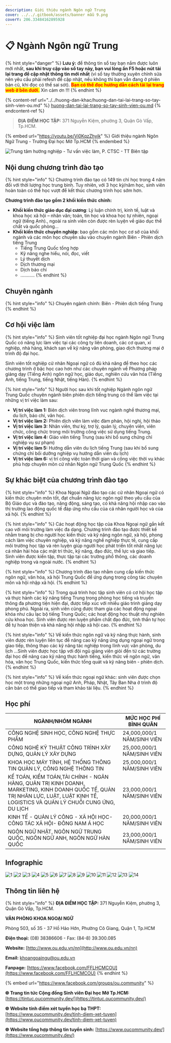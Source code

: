 ```yaml
---
description: Giới thiệu ngành Ngôn ngữ Trung
cover: ../../.gitbook/assets/banner mẫu 9.png
coverY: 206.33484162895928
---
```


# 📋 Ngành Ngôn ngữ Trung

{% hint style="danger" %}
**Lưu ý:** để thông tin sổ tay bạn nắm được luôn mới nhất, **sau khi truy cập vào sổ tay này, bạn vui lòng ấn F5 hoặc nút tải lại trang để cập nhật thông tin mới nhất** (vì sổ tay thường xuyên chỉnh sửa nên yêu cầu phải refesh để cập nhật, nếu không thì bạn vẫn đang ở phiên bản cũ, khi đọc có thể sai sót). <mark style="color:red;">**Bạn có thể đọc hướng dẫn cách tải lại trang web ở bên dưới.**</mark> Xin cảm ơn !!!
{% endhint %}

{% content-ref url="../../huong-dan-khac/huong-dan-tai-lai-trang-so-tay-sinh-vien-ou.md" %}
[huong-dan-tai-lai-trang-so-tay-sinh-vien-ou.md](../../huong-dan-khac/huong-dan-tai-lai-trang-so-tay-sinh-vien-ou.md)
{% endcontent-ref %}

> **ĐỊA ĐIỂM HỌC TẬP:** 371 Nguyễn Kiệm, phường 3, Quận Gò Vấp, Tp.HCM.

{% embed url="https://youtu.be/Vj0KqzZhyik" %}
Giới thiệu ngành Ngôn Ngữ Trung - Trường Đại học Mở Tp.HCM
{% endembed %}

![Trung tâm hướng nghiệp - Tư vấn việc làm, P. CTSC - TT Biên tập](<../../.gitbook/assets/Sß+ò tay h¦¦ß+¢ng nghiß+çp - bß¦ún ch+¡nh - size nhß+Å1024\_21.jpg>)

## Nội dung chương trình đào tạo

{% hint style="info" %}
Chương trình đào tạo có 149 tín chỉ học trong 4 năm đối với thời lượng học trung bình. Tuy nhiên, với 3 học kỳ/năm học, sinh viên hoàn toàn có thể học vượt để kết thúc chương trình học sớm hơn.

**Chương trình đào tạo gồm 2 khối kiến thức chính:**

* **Khối kiến thức giáo dục đại cương**: Lý luận chính trị, kinh tế, luật và khoa học xã hội – nhân văn; toán, tin học và khoa học tự nhiên, ngoại ngữ (tiếng Anh)., ngoài ra sinh viên còn được rèn luyện về giáo dục thể chất và quốc phòng…
* **Khối kiến thức chuyên nghiệp**: bao gồm các môn học cơ sở của khối ngành và các môn học chuyên sâu vào chuyên ngành Biên - Phiên dịch tiếng Trung
  * Tiếng Trung Quốc tổng hợp
  * Kỹ năng nghe hiểu, nói, đọc, viết
  * Lý thuyết dịch
  * Dịch thương mại
  * Dịch báo chí
  * ...........
{% endhint %}

## Chuyên ngành

{% hint style="info" %}
Chuyên ngành chính: Biên - Phiên dịch tiếng Trung
{% endhint %}

## Cơ hội việc làm

{% hint style="info" %}
Sinh viên tốt nghiệp đại học ngành Ngôn ngữ Trung Quốc có năng lực làm việc tại các công ty liên doanh, các cơ quan, xí nghiệp, nhà hàng, khách sạn về kỹ năng văn phòng, giao dịch thương mại ở trình độ đại học.

Sinh viên tốt nghiệp cử nhân Ngoại ngữ có đủ khả năng để theo học các chương trình ở bậc học cao hơn như các chuyên ngành về Phương pháp giảng dạy (Tiếng Anh) ngôn ngữ học, giáo dục, nghiên cứu văn hóa (Tiếng Anh, tiếng Trung, tiếng Nhật, tiếng Hàn).
{% endhint %}

{% hint style="info" %}
Người học sau khi tốt nghiệp Ngành ngôn ngữ Trung Quốc chuyên ngành biên phiên dịch tiếng trung có thể làm việc tại những vị trí việc làm sau:

* **Vị trí việc làm 1:** Biên dịch viên trong lĩnh vuc ngành nghề thương mại, du lịch, báo chí, văn học.
* **Vị trí việc làm 2:** Phiên dịch viên làm việc đàm phán, hội nghị, hội thảo
* **Vị trí việc làm 3:** Nhân viên, thư ký, trợ lý, quản lý, chuyên viên, viên chức, công chức trong môi trường công việc sử dụng tiếng Trung.
* **Vị trí việc làm 4:** Giáo viên tiếng Trung (sau khi bổ sung chứng chỉ nghiệp vụ sư phạm)
* **Vị trí việc làm 5:** Hướng dẫn viên du lịch tiếng Trung (sau khi bổ sung chứng chỉ bồi dưỡng nghiệp vụ hướng dẫn viên du lịch)
* **Vị trí việc làm 6:** vị trí công việc toàn thời gian và công việc thời vụ khác phù hợp chuyên môn cử nhân Ngôn ngữ Trung Quốc
{% endhint %}

## Sự khác biệt của chương trình đào tạo

{% hint style="info" %}
Khoa Ngọai Ngữ đào tạo các cử nhân Ngoại ngữ có kiến thức chuyên môn tốt, đạt chuẩn năng lực ngôn ngữ theo yêu cầu của Bộ Giáo dục và đào tạo, năng động, sáng tạo, có khả năng hội nhập cao vào thị trường lao động quốc tế đáp ứng nhu cầu của cá nhân người học và của xã hội.
{% endhint %}

{% hint style="info" %}
Các hoạt động học tập của Khoa Ngoại ngữ gắn kết cao với môi trường làm việc đa dạng. Chương trình đào tạo được thiết kế nhằm trang bị cho người học kiến thức và kỹ năng ngôn ngữ, xã hội, phong cách làm việc chuyên nghiệp, và kỹ năng nghề nghiệp thực tế, cung cấp môi trường học tập và rèn luyện giúp người học phát triển tốt nhất năng lực cá nhân hài hòa các mặt tri thức, kỹ năng, đạo đức, thể lực và giao tiếp. Sinh viên được kiến tập, thực tập tại các trường phổ thông, các doanh nghiệp trong và ngoài nước.
{% endhint %}

{% hint style="info" %}
Chương trình đào tạo nhằm cung cấp kiến thức ngôn ngữ, văn hóa, xã hội Trung Quốc để ứng dụng trong công tác chuyên môn và hội nhập xã hội.
{% endhint %}

{% hint style="info" %}
Trong quá trình học tập sinh viên có cơ hội học tập và thực hành các kỹ năng tiếng Trung trong phòng học tiếng và truyền thông đa phương tiện hiện đại, được tiếp xúc với nhiều giáo trình giảng dạy phong phú. Ngoài ra, sinh viên cũng được tham gia các hoạt động ngoại khóa như câu lạc bộ tiếng Trung Quốc; các hoạt động học thuật như nghiên cứu khoa học. Sinh viên được rèn luyện phẩm chất đạo đức, tinh thần tự học để tự hoàn thiện và khả năng hội nhập xã hội cao.
{% endhint %}

{% hint style="info" %}
Về kiến thức ngôn ngữ và kỹ năng thực hành, sinh viên được rèn luyện liên tục để nâng cao kỹ năng ứng dụng ngoại ngữ trong giao tiếp, thông thạo các kỹ năng tác nghiệp trong lĩnh vực văn phòng, du lịch ...Sinh viên được học tập với đội ngũ giảng viên giỏi đến từ các trường đại học để nâng cao kỹ năng thực hành tiếng, kiến thức về ngôn ngữ, văn hóa, văn học Trung Quốc, kiến thức tổng quát và kỹ năng biên - phiên dịch.
{% endhint %}

{% hint style="info" %}
Về kiến thức ngoại ngữ khác: sinh viên được chọn học một trong những ngoại ngữ Anh, Pháp, Nhật, Tây Ban Nha ở trình độ căn bản có thể giao tiếp và tham khảo tài liệu.
{% endhint %}

## Học phí

| NGÀNH/NHÓM NGÀNH                                                                                                                                                                  | MỨC HỌC PHÍ BÌNH QUÂN      |
| --------------------------------------------------------------------------------------------------------------------------------------------------------------------------------- | -------------------------- |
| CÔNG NGHỆ SINH HỌC, CÔNG NGHỆ THỰC PHẨM                                                                                                                                           | 24,000,000/1 NĂM/SINH VIÊN |
| CÔNG NGHỆ KỸ THUẬT CÔNG TRÌNH XÂY DỰNG, QUẢN LÝ XÂY DỰNG                                                                                                                          | 25,000,000/1 NĂM/SINH VIÊN |
| KHOA HỌC MÁY TÍNH, HỆ THỐNG THÔNG TIN QUẢN LÝ, CÔNG NGHỆ THÔNG TIN                                                                                                                | 25,000,000/1 NĂM/SINH VIÊN |
| KẾ TOÁN, KIỂM TOÁN,TÀI CHÍNH - NGÂN HÀNG, QUẢN TRỊ KINH DOANH, MARKETING, KINH DOANH QUỐC TẾ, QUẢN TRỊ NHÂN LỰC, LUẬT, LUẬT KINH TẾ, LOGISTICS VÀ QUẢN LÝ CHUỖI CUNG ỨNG, DU LỊCH | 23,000,000/1 NĂM/SINH VIÊN |
| KINH TẾ - QUẢN LÝ CÔNG - XÃ HỘI HỌC- CÔNG TÁC XÃ HỘI- ĐÔNG NAM Á HỌC                                                                                                              | 20,000,000/1 NĂM/SINH VIÊN |
| NGÔN NGỮ NHẬT, NGÔN NGỮ TRUNG QUỐC, NGÔN NGỮ ANH, NGÔN NGỮ HÀN QUỐC                                                                                                               | 23,000,000/1 NĂM/SINH VIÊN |

## Infographic

![1](<../../.gitbook/assets/1 - tiêu đề (10).png>) ![2](<../../.gitbook/assets/2 - giới thiệu chung (9).png>) ![3](<../../.gitbook/assets/3 - việc làm (4).png>) ![4](<../../.gitbook/assets/4 - CƠ HỘI VIỆC LÀM (3).png>) ![5](<../../.gitbook/assets/5 - CƠ HỘI VIỆC LÀM (2).png>) ![6](<../../.gitbook/assets/6 - định hướng đào tạo (2).png>) ![7](<../../.gitbook/assets/7 - định hướng đào tạo (2).png>) ![8](<../../.gitbook/assets/8 - định hướng đào tạo (2).png>) ![9](<../../.gitbook/assets/9 - định hướng đào tạo (2).png>) ![10](<../../.gitbook/assets/10 - chương trình đào tạo (1).png>) ![11](<../../.gitbook/assets/11 - nd ctdt (1).png>) ![12](<../../.gitbook/assets/13 - HỌC PHÍ (1).png>) ![13](<../../.gitbook/assets/14 - HỌC PHÍ (1).png>) ![14](<../../.gitbook/assets/15 - liên hệ.png>)

## Thông tin liên hệ

{% hint style="info" %}
**ĐỊA ĐIỂM HỌC TẬP:** 371 Nguyễn Kiệm, phường 3, Quận Gò Vấp, Tp.HCM.

**VĂN PHÒNG KHOA NGOẠI NGỮ**

Phòng 503, số 35 - 37 Hồ Hảo Hớn, Phường Cô Giang, Quận 1, Tp.HCM

**Điện thoại:** (08) 38386606 - Fax: (84-8) 39.300.085

**Website:** [http://www.ou.edu.vn/nn](http://www.ou.edu.vn/nn)

**Email:** khoangoaingu@ou.edu.vn

**Fanpage:** [https://www.facebook.com/FFLHCMCOU](https://www.facebook.com/FFLHCMCOU)
{% endhint %}

{% embed url="https://www.facebook.com/groups/ou.community" %}

**🌐** **Trang tin tức Cộng đồng Sinh viên Đại học Mở Tp.HCM:** [https://tintuc.oucommunity.dev/](https://tintuc.oucommunity.dev/)

**🌐** **Website tính điểm xét tuyển học bạ THPT:** [https://www.oucommunity.dev/tinh-diem-xet-tuyen](https://www.oucommunity.dev/tinh-diem-xet-tuyen)

**🌐** **Website tổng hợp thông tin tuyển sinh:** [https://www.oucommunity.dev/](https://www.oucommunity.dev/)
